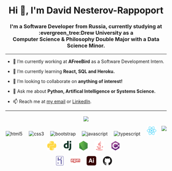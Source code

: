 <h1 align="center">Hi 👋, I'm David Nesterov-Rappoport</h1>
<h3 align="center">I'm a Software Developer from Russia, currently studying at :evergreen_tree:Drew University as a <br> Computer Science & Philosophy Double Major with a Data Science Minor.</h3>

---

- 🔭 I’m currently working at **AFreeBird** as a Software Development Intern.

- 🌱 I’m currently learning **React, SQL and Heroku.**

- 👯 I’m looking to collaborate on **anything of interest!**

- 💬 Ask me about **Python, Artifical Intelligence or Systems Science.**

- 📫 Reach me at [my email](mailto:dnesterovrappop@drew.edu) or [LinkedIn](https://www.linkedin.com/in/nulldefault/).

---
<div1><p align="center">
<img align="center" src="https://github-readme-stats.vercel.app/api?username=NullDefault&count_private=true&hide=issues,prs&show_icons=true&theme=tokyonight"/>
</p></div>

<div2><p align="center">
<img align="center" src="https://github-readme-stats.vercel.app/api/top-langs/?username=NullDefault&layout=compact&hide=html" style="float: right"/>
</p></div>

<p align="center" alt="frontend">
  <img src="https://devicons.github.io/devicon/devicon.git/icons/html5/html5-original-wordmark.svg" alt="html5" width="30" height="30"/>  &nbsp;&nbsp;&nbsp;
  <img src="https://devicons.github.io/devicon/devicon.git/icons/css3/css3-original-wordmark.svg" alt="css3" width="30" height="30"/>  &nbsp;&nbsp;&nbsp;
  <img src="https://devicons.github.io/devicon/devicon.git/icons/bootstrap/bootstrap-plain.svg" alt="bootstrap" width="30" height="30"/>  &nbsp;&nbsp;&nbsp;
  <img src="https://devicons.github.io/devicon/devicon.git/icons/javascript/javascript-original.svg" alt="javascript" width="30" height="30"/>  &nbsp;&nbsp;&nbsp;
  <img src="https://devicons.github.io/devicon/devicon.git/icons/typescript/typescript-original.svg" alt="typescript" width="30" height="30"/>  &nbsp;&nbsp;&nbsp;
  <img src="https://github.com/devicons/devicon/blob/master/icons/react/react-original.svg" alt="react" width="30" height="30"/>  &nbsp;&nbsp;&nbsp;
</p>
<p align="center" alt="backend">
  <img src="https://github.com/devicons/devicon/blob/master/icons/python/python-plain.svg" alt="python" width="30" height="30"/>  &nbsp;&nbsp;&nbsp;
  <img src="https://github.com/devicons/devicon/blob/master/icons/django/django-plain.svg" alt="django" width="30" height="30"/>  &nbsp;&nbsp;&nbsp;
  <img src="https://github.com/devicons/devicon/blob/master/icons/nodejs/nodejs-original.svg" alt="nodejs" width="30" height="30"/>  &nbsp;&nbsp;&nbsp;
  <img src="https://github.com/devicons/devicon/blob/master/icons/java/java-plain.svg" alt="java" width="30" height="30"/>  &nbsp;&nbsp;&nbsp;
  <img src="https://github.com/devicons/devicon/blob/master/icons/csharp/csharp-original.svg" alt="c#" width="30" height="30"/>  &nbsp;&nbsp;&nbsp;
</p>
<p align="center" alt="tools">
     <img src="https://github.com/devicons/devicon/blob/master/icons/heroku/heroku-original.svg" alt="heroku" width="30" height="30"/>  &nbsp;&nbsp;&nbsp;
     <img src="https://github.com/devicons/devicon/blob/master/icons/npm/npm-original-wordmark.svg" alt="npm" width="30" height="30"/>  &nbsp;&nbsp;&nbsp;
     <img src="https://github.com/devicons/devicon/blob/master/icons/illustrator/illustrator-plain.svg" alt="illustrator" width="30" height="30"/>  &nbsp;&nbsp;&nbsp;
     <img src="https://github.com/devicons/devicon/blob/master/icons/github/github-original.svg" alt="github" width="30" height="30"/>  &nbsp;&nbsp;&nbsp;
</p>
